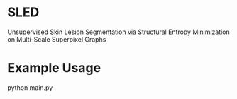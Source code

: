 # SLED
Unsupervised Skin Lesion Segmentation via Structural Entropy Minimization on Multi-Scale Superpixel Graphs

# Example Usage
python main.py
